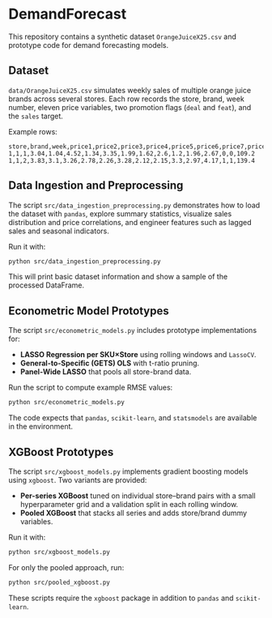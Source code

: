 # DemandForecast

This repository contains a synthetic dataset `OrangeJuiceX25.csv` and prototype code for demand forecasting models.

## Dataset

`data/OrangeJuiceX25.csv` simulates weekly sales of multiple orange juice brands across several stores. Each row records the store, brand, week number, eleven price variables, two promotion flags (`deal` and `feat`), and the `sales` target.

Example rows:

```
store,brand,week,price1,price2,price3,price4,price5,price6,price7,price8,price9,price10,price11,deal,feat,sales
1,1,1,3.04,1.04,4.52,1.34,3.35,1.99,1.62,2.6,1.2,1.96,2.67,0,0,109.2
1,1,2,3.83,3.1,3.26,2.78,2.26,3.28,2.12,2.15,3.3,2.97,4.17,1,1,139.4
```

## Data Ingestion and Preprocessing

The script `src/data_ingestion_preprocessing.py` demonstrates how to load the dataset with `pandas`, explore summary statistics, visualize sales distribution and price correlations, and engineer features such as lagged sales and seasonal indicators.

Run it with:

```bash
python src/data_ingestion_preprocessing.py
```

This will print basic dataset information and show a sample of the processed DataFrame.

## Econometric Model Prototypes

The script `src/econometric_models.py` includes prototype implementations for:

- **LASSO Regression per SKU×Store** using rolling windows and `LassoCV`.
- **General-to-Specific (GETS) OLS** with t-ratio pruning.
- **Panel-Wide LASSO** that pools all store-brand data.

Run the script to compute example RMSE values:

```bash
python src/econometric_models.py
```

The code expects that `pandas`, `scikit-learn`, and `statsmodels` are available in the environment.

## XGBoost Prototypes

The script `src/xgboost_models.py` implements gradient boosting models using
`xgboost`. Two variants are provided:

- **Per-series XGBoost** tuned on individual store–brand pairs with a small
  hyperparameter grid and a validation split in each rolling window.
- **Pooled XGBoost** that stacks all series and adds store/brand dummy
  variables.

Run it with:

```bash
python src/xgboost_models.py
```

For only the pooled approach, run:

```bash
python src/pooled_xgboost.py
```

These scripts require the `xgboost` package in addition to `pandas` and
`scikit-learn`.
